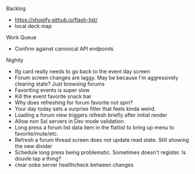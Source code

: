 Backlog
* https://shopify.github.io/flash-list/
* local deck map

Work Queue
* Confirm against canonical API endpoints

Nightly
* lfg card really needs to go back to the event day screen
* Forum screen changes are laggy. May be because I'm aggressively clearing state? Just browsing forums
* Favoriting events is super slow
* Kill the event favorite snack bar
* Why does refreshing for forum favorite not spin?
* Your day today sets a surprise filter that feels kinda weird.
* Loading a forum view triggers refresh briefly after initial render
* Allow non Ssl servers in Dev mode validation.
* Long press a forum list data item in the flatlist to bring up menu to favorite/mute/etc.
* Refresh a forum thread screen does not update read state. Still showing the new divider
* Schedule long press being problematic. Sometimes doesn't register. Is douvle tap a thing?
* clear oobe server healthcheck between changes
